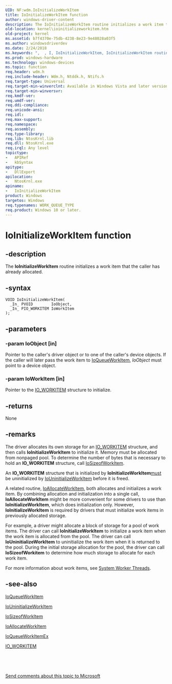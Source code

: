 ```yaml
---
UID: NF:wdm.IoInitializeWorkItem
title: IoInitializeWorkItem function
author: windows-driver-content
description: The IoInitializeWorkItem routine initializes a work item that the caller has already allocated.
old-location: kernel\ioinitializeworkitem.htm
old-project: kernel
ms.assetid: b7f4370e-75db-4238-8e23-9e48028a03f5
ms.author: windowsdriverdev
ms.date: 2/24/2018
ms.keywords: ",  , I, IoInitializeWorkItem, IoInitializeWorkItem routine [Kernel-Mode Driver Architecture], W, a, e, i, k, k104_06024bfe-5558-4039-a9b1-327895ba9b74.xml, kernel.ioinitializeworkitem, l, m, n, o, r, t, wdm/IoInitializeWorkItem, z"
ms.prod: windows-hardware
ms.technology: windows-devices
ms.topic: function
req.header: wdm.h
req.include-header: Wdm.h, Ntddk.h, Ntifs.h
req.target-type: Universal
req.target-min-winverclnt: Available in Windows Vista and later versions of Windows.
req.target-min-winversvr: 
req.kmdf-ver: 
req.umdf-ver: 
req.ddi-compliance: 
req.unicode-ansi: 
req.idl: 
req.max-support: 
req.namespace: 
req.assembly: 
req.type-library: 
req.lib: NtosKrnl.lib
req.dll: NtosKrnl.exe
req.irql: Any level
topictype:
-	APIRef
-	kbSyntax
apitype:
-	DllExport
apilocation:
-	NtosKrnl.exe
apiname:
-	IoInitializeWorkItem
product: Windows
targetos: Windows
req.typenames: WORK_QUEUE_TYPE
req.product: Windows 10 or later.
---
```


# IoInitializeWorkItem function


## -description


The <b>IoInitializeWorkItem</b> routine initializes a work item that the caller has already allocated.


## -syntax


````
VOID IoInitializeWorkItem(
  _In_ PVOID        IoObject,
  _In_ PIO_WORKITEM IoWorkItem
);
````


## -parameters




### -param IoObject [in]

Pointer to the caller's driver object or to one of the caller's device objects. If the caller will later pass the work item to <a href="..\wdm\nf-wdm-ioqueueworkitem.md">IoQueueWorkItem</a>, <i>IoObject</i> must point to a device object.


### -param IoWorkItem [in]

Pointer to the <a href="https://msdn.microsoft.com/library/windows/hardware/ff550679">IO_WORKITEM</a> structure to initialize.


## -returns



None




## -remarks



The driver allocates its own storage for an <a href="https://msdn.microsoft.com/library/windows/hardware/ff550679">IO_WORKITEM</a> structure, and then calls <b>IoInitializeWorkItem</b> to initialize it. Memory must be allocated from nonpaged pool. To determine the number of bytes that is necessary to hold an <b>IO_WORKITEM</b> structure, call <a href="..\wdm\nf-wdm-iosizeofworkitem.md">IoSizeofWorkItem</a>.

An <b>IO_WORKITEM</b> structure that is initialized by <b>IoInitializeWorkItem</b><u>must</u> be uninitialized by <a href="..\wdm\nf-wdm-iouninitializeworkitem.md">IoUninitializeWorkItem</a> before it is freed.

A related routine, <a href="..\wdm\nf-wdm-ioallocateworkitem.md">IoAllocateWorkItem</a>, both allocates and initializes a work item. By combining allocation and initialization into a single call, <b>IoAllocateWorkItem</b> might be more convenient for some drivers to use than <b>IoInitializeWorkItem</b>, which does initialization only. However, <b>IoInitializeWorkItem</b> is required by drivers that must initialize work items in previously allocated storage.

For example, a driver might allocate a block of storage for a pool of work items. The driver can call <b>IoInitializeWorkItem</b> to initialize a work item when the work item is allocated from the pool. The driver can call <b>IoUninitializeWorkItem</b> to uninitialize the work item when it is returned to the pool. During the initial storage allocation for the pool, the driver can call <b>IoSizeofWorkitem</b> to determine how much storage to allocate for each work item.

For more information about work items, see <a href="https://msdn.microsoft.com/library/windows/hardware/ff564587">System Worker Threads</a>.




## -see-also

<a href="..\wdm\nf-wdm-ioqueueworkitem.md">IoQueueWorkItem</a>



<a href="..\wdm\nf-wdm-iouninitializeworkitem.md">IoUninitializeWorkItem</a>



<a href="..\wdm\nf-wdm-iosizeofworkitem.md">IoSizeofWorkItem</a>



<a href="..\wdm\nf-wdm-ioallocateworkitem.md">IoAllocateWorkItem</a>



<a href="..\wdm\nf-wdm-ioqueueworkitemex.md">IoQueueWorkItemEx</a>



<a href="https://msdn.microsoft.com/library/windows/hardware/ff550679">IO_WORKITEM</a>



 

 

<a href="mailto:wsddocfb@microsoft.com?subject=Documentation%20feedback [kernel\kernel]:%20IoInitializeWorkItem routine%20 RELEASE:%20(2/24/2018)&amp;body=%0A%0APRIVACY STATEMENT%0A%0AWe use your feedback to improve the documentation. We don't use your email address for any other purpose, and we'll remove your email address from our system after the issue that you're reporting is fixed. While we're working to fix this issue, we might send you an email message to ask for more info. Later, we might also send you an email message to let you know that we've addressed your feedback.%0A%0AFor more info about Microsoft's privacy policy, see http://privacy.microsoft.com/en-us/default.aspx." title="Send comments about this topic to Microsoft">Send comments about this topic to Microsoft</a>

